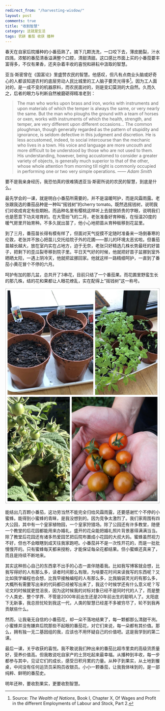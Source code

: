 ```yaml
---
redirect_from: "/harvesting-wisdow/"
layout: post
comments: true
title: "收割智慧"
category: 这就是生活  
tags: 农耕 番茄 收获 播种 
---
```


春天在自家后院播种的小番茄熟了。摘下几颗洗洗，一口咬下去，薄皮脆裂，汁水四溅，浓郁的番茄清香溢满整个口腔，清甜清甜。这口感比市面上买的小番茄要丰富得多，不仅有果香，还夹杂着丰收的喜悦和耕耘中汲取的智慧。

亚当·斯密曾在《国富论》里盛赞农民的智慧。他感叹，但凡有点商业头脑或好奇心的人都该知道农村的底层劳动人民比城里的工人脑子要灵光得多[^1]。因为工人面对的，是一成不变的机器原料，而农民面对的，则是变幻莫测的大自然。久而久之，后者的眼力与判断自然被磨砺得精准老到：

> The man who works upon brass and iron, works with instruments and upon materials of which the temper is always the same, or very nearly the same. But the man who ploughs the ground with a team of horses or oxen, works with instruments of which the health, strength, and temper, are very different upon different occasions... The common ploughman, though generally regarded as the pattern of stupidity and ignorance, is seldom defective in this judgment and discretion. He is less accustomed, indeed, to social intercourse than the mechanic who lives in a town. His voice and language are more uncouth and more difficult to be understood by those who are not used to them. His understanding, however, being accustomed to consider a greater variety of objects, is generally much superior to that of the other, whose whole attention from morning till night is commonly occupied in performing one or two very simple operations. —— *Adam Smith*

要不是我亲身经历，我恐怕真的很难猜透亚当·斯密所说的农民的智慧，到底是什么。

最先学会的一课，就是明白小番茄所需要的，并不是温暖呵护，而是风霜雨露。老张跟我选的番茄品种是一种叫“摇钱树”的cherry tomato。既然选摇钱树，说明我们对收成肯定有些期盼。而品种名里有樱桃这样听上去就很娇贵的字眼，说明我们也是愿意下功夫培育的。在大雪纷飞的二月，老张准备好育种板，在恒温20度的暖气房里开始育种。不多久就出苗了，他小心地把苗从育种板移到花盆里。

到了三月，番茄苗长得有模有样了，但面对天气捉摸不定随时准备来一场倒春寒的伦敦，老张并不放心把苗儿交托给院子外的花圃——那儿的环境太恶劣啦。但番茄苗越长越大，放在室内实在占地方，迫于无奈，老张只好精选几株长势最旺的好苗子，把剩下的歪瓜裂枣移到院子里。平日天气好的时候，他就把好苗子盆挪到室外晒晒太阳，一遇上阴冷天，他就把盆挪回家。他就这样一路精细呵护，一直到了番茄小黄花冒个不停的六月。

呵护有加的那几盆，总共开了3串花，目前只结了一个番茄果。而花圃里野蛮生长的那几株，结的花和果都让人眼花缭乱，实在配得上“摇钱树”这一称号。

![tomato](/images/tomato.jpeg)

能结出几百颗小番茄，这功劳当然不能完全归给风霜雨露，还要感谢忙个不停的小蜜蜂。能得到小蜜蜂的青睐，是我没想到的。因为竞争太激烈了。我们家周围有四大公园，其中有一个皇家植物园，一个皇家狩猎场。除了公园还有许多教堂，随便一个教堂的后花园都能用来办婚礼，盛开的花朵能把婚礼照片背景塞得满满当当。除了教堂后花园还有诸多热爱园艺把后院布置成小花园的大叔大妈。蜜蜂虽然视力不好，但也不会眼瞎到成天往我家跑吧。小番茄并不是一次性开花的，而是一批批慢慢开的。只有蜜蜂每天都来授粉，才能保证每朵花都结果。但小蜜蜂还真来了，而且是持续不断地来。

其实这种担心自己的东西拿不出手的心态一直伴随着我。比如我写博客就会想，比我写得好的人有那么多，读者时间那么有限，为啥要花时间来读我写的东西呢？又比如我学编程也会想，比我早接触编程的人有那么多，比我脑袋灵光的有那么多，大概所有需要写出来的代码都已经被写出来了，我这个时候学还有什么意义呢？写论文的时候就更觉沮丧，因为这时候我的对标对象已经不是同时代的人了，而是整个人类史、整个学界、不管是2000年前出生还是20年前出生的聪明人了。太阳底下无新事，我总担忧轮到我这一代，人类的智慧已经差不多被穷尽了，轮不到我再贡献些什么。

然而，让我毫无自信的小番茄花，却一朵不落地结果了，每一颗都那么清甜干冽。小蜜蜂并没有嫌弃后院那些不起眼的番茄花，对它们来说，每一朵都有其价值。那么，拥有独一无二基因组的我，应该也不用怀疑自己的价值吧。这是我学到的第二课。

最后一课，关乎收获的喜悦。我不敢说我们种出来的番茄比超市里卖的高级货质量好，营养价值高。但我敢说吃自家产的土货吃起来最幸福。从播种到丰收，每一步都参与其中，见证它们的成长，感受日积月累的力量。从种子到果实，从土地到餐桌，中间没有任何运货员采购员收银员。小小一颗番茄，让我我体味到的，是一部纯粹、鲜明的番茄史。

明年还种，要收割果实，更要收割智慧。

[^1]: Source: *The Wealth of Nations*, Book I, Chapter X, Of Wages and Profit in the different Employments of Labour and Stock, Part 2.

 